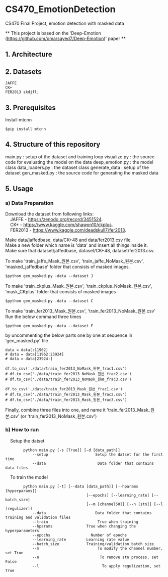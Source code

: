 # CS470_EmotionDetection
CS470 Final Project, emotion detection with masked data

** This project is based on the 'Deep-Emotion (https://github.com/omarsayed7/Deep-Emotion)' paper **

## 1. Architecture
## 2. Datasets
    JAFFE
    CK+
    FER2013 skdjfl;

## 3. Prerequisites
Install mtcnn
    
    $pip install mtcnn

## 4. Structure of this repository
main.py : setup of the dataset and training loop
visualize.py : the source code for evaluating the model on the data
deep_emotion.py : the model class
data_loaders.py : the dataset class
generate_data : setup of the dataset
gen_masked.py : the source code for generating the masked data

## 5. Usage
###    a) Data Preparation

Download the dataset from following links:   
&nbsp;&nbsp;&nbsp;&nbsp;JAFFE -  https://zenodo.org/record/3451524.  
&nbsp;&nbsp;&nbsp;&nbsp;CK+ - https://www.kaggle.com/shawon10/ckplus.  
&nbsp;&nbsp;&nbsp;&nbsp;FER2013 - https://www.kaggle.com/deadskull7/fer2013.  
    
Make data/jaffedbase, data/CK+48 and data/fer2013.csv file.   
Make a new folder which name is 'data' and insert all things inside it.   
Make sure that dataset/jaffedbase, dataset/CK+48, dataset/fer2013.csv.  

To make 'train_jaffe_Mask_원본.csv', 'train_jaffe_NoMask_원본.csv', 'masked_jaffedbase' folder that consists of masked images.  
    
    $python gen_masked.py -data --dataset J

To make 'train_ckplus_Mask_원본.csv', 'train_ckplus_NoMask_원본.csv', 'mask_CKplus' folder that consists of masked images
    
    $python gen_masked.py -data --dataset C

To make 'train_fer2013_Mask_원본.csv', 'train_fer2013_NoMask_원본.csv'   
Run the below command three times 
    
    $python gen_masked.py -data --dataset F

by uncommenting the below parts one by one at sequence in 'gen_masked.py' file   

    data = data[:11962]
    # data = data[11962:23924]
    # data = data[23924:]

    df.to_csv('./data/train_fer2013_NoMask_원본_frac1.csv')
    # df.to_csv('./data/train_fer2013_NoMask_원본_frac2.csv')
    # df.to_csv('./data/train_fer2013_NoMask_원본_frac3.csv')

    df.to_csv('./data/train_fer2013_Mask_원본_frac1.csv')
    # df.to_csv('./data/train_fer2013_Mask_원본_frac2.csv')
    # df.to_csv('./data/train_fer2013_Mask_원본_frac3.csv')

Finally, combine three files into one, and name it 'train_fer2013_Mask_원본.csv' (or 'train_fer2013_NoMask_원본.csv')  

###    b) How to run
&nbsp;&nbsp;&nbsp;&nbsp;Setup the datset

            python main.py [-s [True]] [-d [data_path]]
                --setup                     Setup the datset for the first time
                --data                       Data folder that contains data files
                
&nbsp;&nbsp;&nbsp;&nbsp;To train the model

            python main.py [-t] [--data [data_path]] [--hparams [hyperparams]]
                                        [--epochs] [--learning_rate] [--batch_size]
                                        [--m [channel50]] [--n [stn]] [--l [regulizer]]
                --data                      Data folder that contains training and validation files
                --train                      True when training
                --hparams               True when changing the hyperparameters
                --epochs                  Number of epochs
                --learning_rate         Learning rate value
                --batch_size            Training/validation batch size
                --m                          To modify the channel number, set True
                --n                           To remove stn process, set False
                --l                            To apply regulization, set True
                                                                
        
    

